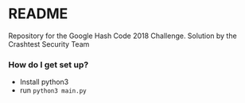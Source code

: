 # README #

Repository for the Google Hash Code 2018 Challenge. Solution by the Crashtest Security Team

### How do I get set up? ###

* Install python3
* run `python3 main.py`